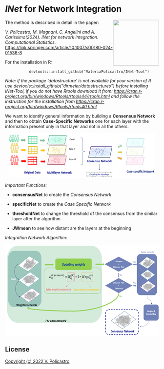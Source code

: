 # *INet* for Network Integration
 <img src="https://github.com/ValeriaPolicastro/Paper-Robin/blob/master/images/logoINet.png" align="right" width="150" height="150"/>
The method is described in detail in the paper:

*V. Policastro, M. Magnani, C. Angelini and A. Carissimo(2024). INet for network integration. Computational Statistics.* https://link.springer.com/article/10.1007/s00180-024-01536-8

For the installation in R:

               devtools::install_github("ValeriaPolicastro/INet-Tool")


*Note: if the package ‘datastructure’ is not available for your version of R use devtools::install_github("dirmeier/datastructures") before installing INet-Tool, if you do not have Rtools download it from: https://cran.r-project.org/bin/windows/Rtools/rtools44/rtools.html and follow the instruction for the installation from https://cran.r-project.org/bin/windows/Rtools/rtools40.html*


We want to identify general information by building a **Consensus Network** and then to obtain **Case-Specific Networks** one for each layer with the information present only in that layer and not in all the others.


<p align="center">

<img src="https://github.com/ValeriaPolicastro/Images/blob/master/images/Idea2.png" width="480" height="145"/>

</p>


*Important Functions:*

-   **consensusNet** to create the *Consensus Network*

-   **specificNet** to create the *Case Specific Network*

-   **thresholdNet** to change the threshold of the consensus from the similar layer after the algorithm

-   **JWmean** to see how distant are the layers at the beginning



*Integration Network Algorithm:*

<p align="center">

<img src="https://github.com/ValeriaPolicastro/Images/blob/master/images/Algorithm2.png" width="600" height="300"/>

</p>


## License
[Copyright (c) 2022 V. Policastro](https://github.com/ValeriaPolicastro/INet-package/blob/main/LICENSE)



